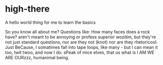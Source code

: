 # high-there
A hello world thing for me to learn the basics

So you know all about me? Questions like: How many faces does a rock have? aren't meant to be annoying or profess superior wozdim, but they're not just standard questions, nor are they not (knot) nor are they rhetoricool. Just BeCause, I somatimes fall into tape loops, like many - but I can mean it too, twit twoo, and now I do: sPeak of mice elves, that us what is I AM WE ARE OURzzz, humanimal being.
